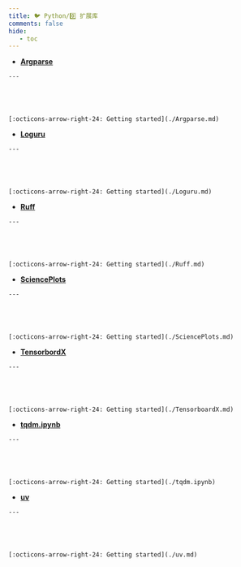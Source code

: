 ```yaml
---
title: 🐦 Python/0️⃣ 扩展库
comments: false
hide:
   - toc
---
```


<div class="grid cards index-info" markdown>

-    __[Argparse](./Argparse.md)__

	---

	

	

	[:octicons-arrow-right-24: Getting started](./Argparse.md)

-    __[Loguru](./Loguru.md)__

	---

	

	

	[:octicons-arrow-right-24: Getting started](./Loguru.md)

-    __[Ruff](./Ruff.md)__

	---

	

	

	[:octicons-arrow-right-24: Getting started](./Ruff.md)

-    __[SciencePlots](./SciencePlots.md)__

	---

	

	

	[:octicons-arrow-right-24: Getting started](./SciencePlots.md)

-    __[TensorbordX](./TensorboardX.md)__

	---

	

	

	[:octicons-arrow-right-24: Getting started](./TensorboardX.md)

-    __[tqdm.ipynb](./tqdm.ipynb)__

	---

	

	

	[:octicons-arrow-right-24: Getting started](./tqdm.ipynb)

-    __[uv](./uv.md)__

	---

	

	

	[:octicons-arrow-right-24: Getting started](./uv.md)

</div>